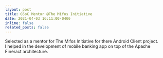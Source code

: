 ```yaml
---
layout: post
title: GSoC Mentor @The Mifos Initiative
date: 2021-04-03 16:11:00-0400
inline: false
related_posts: false
---
```


Selected as a mentor for The Mifos Initiative for there Android Client project. I helped in the development of mobile banking app on top of the Apache Fineract architecture.